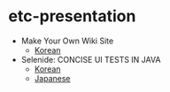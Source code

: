 # etc-presentation
- Make Your Own Wiki Site
    - [Korean](https://docs.google.com/presentation/d/1m9VOf85kKVXL3a6a5MDCx7haKPKJYsaiEiIoXa_uycY/edit?usp=sharing)
- Selenide: CONCISE UI TESTS IN JAVA
    - [Korean](https://docs.google.com/presentation/d/1WI5rYHtxHFLgNXjnHy0W4wBa-MNKdgzWQNnZ-QsGU-M/edit#slide=id.p)
    - [Japanese](https://docs.google.com/presentation/d/1wpLI5G2XxPeEMPUgpK4gTbo5e5QkSjLNbwa-bMqMSTI/edit#slide=id.p)